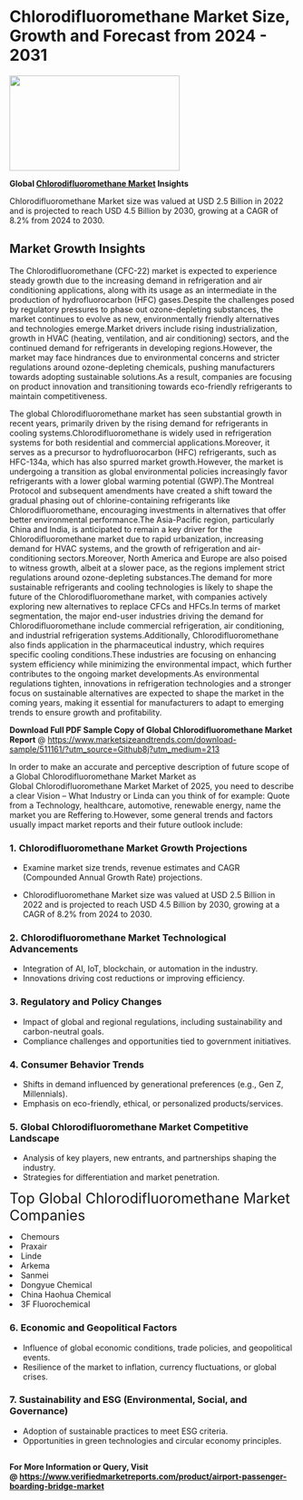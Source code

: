 <H1>Chlorodifluoromethane Market Size, Growth and Forecast from 2024 - 2031</H1><img class="aligncenter size-medium wp-image-584254" src="https://thirdeyenews.in/wp-content/uploads/2024/09/Global-Market-Research-300x168.jpeg" alt="" width="300" height="168" /><p><strong>Global&nbsp;<a href="https://www.marketsizeandtrends.com/download-sample/511161/?utm_source=Github8j?utm_medium=213">Chlorodifluoromethane Market</a> Insights</strong></p><p>Chlorodifluoromethane Market size was valued at USD 2.5 Billion in 2022 and is projected to reach USD 4.5 Billion by 2030, growing at a CAGR of 8.2% from 2024 to 2030.</p><p><h2>Market Growth Insights</h2> <p>The Chlorodifluoromethane (CFC-22) market is expected to experience steady growth due to the increasing demand in refrigeration and air conditioning applications, along with its usage as an intermediate in the production of hydrofluorocarbon (HFC) gases.Despite the challenges posed by regulatory pressures to phase out ozone-depleting substances, the market continues to evolve as new, environmentally friendly alternatives and technologies emerge.Market drivers include rising industrialization, growth in HVAC (heating, ventilation, and air conditioning) sectors, and the continued demand for refrigerants in developing regions.However, the market may face hindrances due to environmental concerns and stricter regulations around ozone-depleting chemicals, pushing manufacturers towards adopting sustainable solutions.As a result, companies are focusing on product innovation and transitioning towards eco-friendly refrigerants to maintain competitiveness.</p> <p>The global Chlorodifluoromethane market has seen substantial growth in recent years, primarily driven by the rising demand for refrigerants in cooling systems.Chlorodifluoromethane is widely used in refrigeration systems for both residential and commercial applications.Moreover, it serves as a precursor to hydrofluorocarbon (HFC) refrigerants, such as HFC-134a, which has also spurred market growth.However, the market is undergoing a transition as global environmental policies increasingly favor refrigerants with a lower global warming potential (GWP).The Montreal Protocol and subsequent amendments have created a shift toward the gradual phasing out of chlorine-containing refrigerants like Chlorodifluoromethane, encouraging investments in alternatives that offer better environmental performance.The Asia-Pacific region, particularly China and India, is anticipated to remain a key driver for the Chlorodifluoromethane market due to rapid urbanization, increasing demand for HVAC systems, and the growth of refrigeration and air-conditioning sectors.Moreover, North America and Europe are also poised to witness growth, albeit at a slower pace, as the regions implement strict regulations around ozone-depleting substances.The demand for more sustainable refrigerants and cooling technologies is likely to shape the future of the Chlorodifluoromethane market, with companies actively exploring new alternatives to replace CFCs and HFCs.In terms of market segmentation, the major end-user industries driving the demand for Chlorodifluoromethane include commercial refrigeration, air conditioning, and industrial refrigeration systems.Additionally, Chlorodifluoromethane also finds application in the pharmaceutical industry, which requires specific cooling conditions.These industries are focusing on enhancing system efficiency while minimizing the environmental impact, which further contributes to the ongoing market developments.As environmental regulations tighten, innovations in refrigeration technologies and a stronger focus on sustainable alternatives are expected to shape the market in the coming years, making it essential for manufacturers to adapt to emerging trends to ensure growth and profitability.</p> <p><span class=""><strong>Download Full PDF Sample Copy of Global Chlorodifluoromethane Market Report</strong> @ <a href="https://www.marketsizeandtrends.com/download-sample/511161/?utm_source=Github8j?utm_medium=213" target="_blank">https://www.marketsizeandtrends.com/download-sample/511161/?utm_source=Github8j?utm_medium=213</a></span></p><p>In order to make an accurate and perceptive description of future scope of a Global&nbsp;Chlorodifluoromethane Market Market as Global&nbsp;Chlorodifluoromethane Market Market of 2025, you need to describe a clear Vision &ndash; What Industry or Linda can you think of for example: Quote from a Technology, healthcare, automotive, renewable energy, name the market you are Reffering to.However, some general trends and factors usually impact market reports and their future outlook include:</p><h3>1.&nbsp;<strong>Chlorodifluoromethane Market Growth Projections</strong></h3><ul><li>Examine market size trends, revenue estimates and CAGR (Compounded Annual Growth Rate) projections.</li><li><p>Chlorodifluoromethane Market size was valued at USD 2.5 Billion in 2022 and is projected to reach USD 4.5 Billion by 2030, growing at a CAGR of 8.2% from 2024 to 2030.</p></li></ul><h3>2.&nbsp;<strong>Chlorodifluoromethane Market Technological Advancements</strong></h3><ul><li>Integration of AI, IoT, blockchain, or automation in the industry.</li><li>Innovations driving cost reductions or improving efficiency.</li></ul><h3>3.&nbsp;<strong>Regulatory and Policy Changes</strong></h3><ul><li>Impact of global and regional regulations, including sustainability and carbon-neutral goals.</li><li>Compliance challenges and opportunities tied to government initiatives.</li></ul><h3>4.&nbsp;<strong>Consumer Behavior Trends</strong></h3><ul><li>Shifts in demand influenced by generational preferences (e.g., Gen Z, Millennials).</li><li>Emphasis on eco-friendly, ethical, or personalized products/services.</li></ul><h3>5.&nbsp;<strong>Global Chlorodifluoromethane Market Competitive Landscape</strong></h3><ul><li>Analysis of key players, new entrants, and partnerships shaping the industry.</li><li>Strategies for differentiation and market penetration.</li></ul><p data-pm-slice="1 1 []"><span style="color: inherit; font-family: inherit; font-size: 25px;">Top Global Chlorodifluoromethane Market Companies</span></p><div class="" data-test-id=""><p><li>Chemours</li><li> Praxair</li><li> Linde</li><li> Arkema</li><li> Sanmei</li><li> Dongyue Chemical</li><li> China Haohua Chemical</li><li> 3F Fluorochemical</li></p></div><h3>6.&nbsp;<strong>Economic and Geopolitical Factors</strong></h3><ul><li>Influence of global economic conditions, trade policies, and geopolitical events.</li><li>Resilience of the market to inflation, currency fluctuations, or global crises.</li></ul><h3>7.&nbsp;<strong>Sustainability and ESG (Environmental, Social, and Governance)</strong></h3><ul><li>Adoption of sustainable practices to meet ESG criteria.</li><li>Opportunities in green technologies and circular economy principles.</li></ul><h2><strong style="font-size: 14px;">For More Information or Query, Visit @&nbsp;</strong><a style="background-color: #ffffff; font-size: 14px;" href="https://www.marketsizeandtrends.com/report/chlorodifluoromethane-market/" target="_blank">https://www.verifiedmarketreports.com/product/airport-passenger-boarding-bridge-market</a></h2>